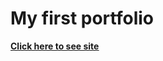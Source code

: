 # My first portfolio

<b><u>[Click here to see site](https://github.com/raghavoo/RAGHAVOPP/)</u></b>
